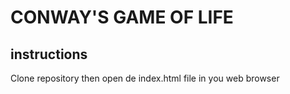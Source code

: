 # CONWAY'S GAME OF LIFE


## instructions

Clone repository 
then open de index.html file in you web browser
